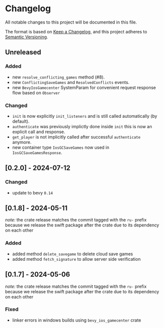 # Changelog

All notable changes to this project will be documented in this file.

The format is based on [Keep a Changelog](https://keepachangelog.com/en/1.0.0/),
and this project adheres to [Semantic Versioning](https://semver.org/spec/v2.0.0.html).

## Unreleased

### Added
* new `resolve_conflicting_games` method (#8).
* new `ConflictingSaveGames` and `ResolvedConflicts` events.
* new `BevyIosGamecenter` SystemParam for convenient request response flow based on `Observer`

### Changed
* `init` is now explicitly `init_listeners` and is still called automatically (by default).
* `authenticate` was previously implictly done inside `init` this is now an explicit call and response.
* `get_player` is not implicitly called after successful `authenticate` anymore.
* new container type `IosGCSaveGames` now used in `IosGCSaveGamesResponse`.

## [0.2.0] - 2024-07-12

### Changed
* update to bevy `0.14`

## [0.1.8] - 2024-05-11

*note:* the crate release matches the commit tagged with the `ru-` prefix because we release the swift package after the crate due to its dependency on each other

### Added
* added method `delete_savegame` to delete cloud save games
* added method `fetch_signature` to allow server side verification

## [0.1.7] - 2024-05-06

*note:* the crate release matches the commit tagged with the `ru-` prefix because we release the swift package after the crate due to its dependency on each other

### Fixed
* linker errors in windows builds using `bevy_ios_gamecenter` crate